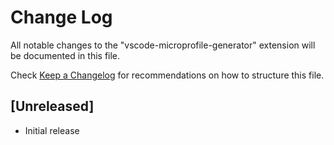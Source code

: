 # Change Log
All notable changes to the "vscode-microprofile-generator" extension will be documented in this file.

Check [Keep a Changelog](http://keepachangelog.com/) for recommendations on how to structure this file.

## [Unreleased]
- Initial release